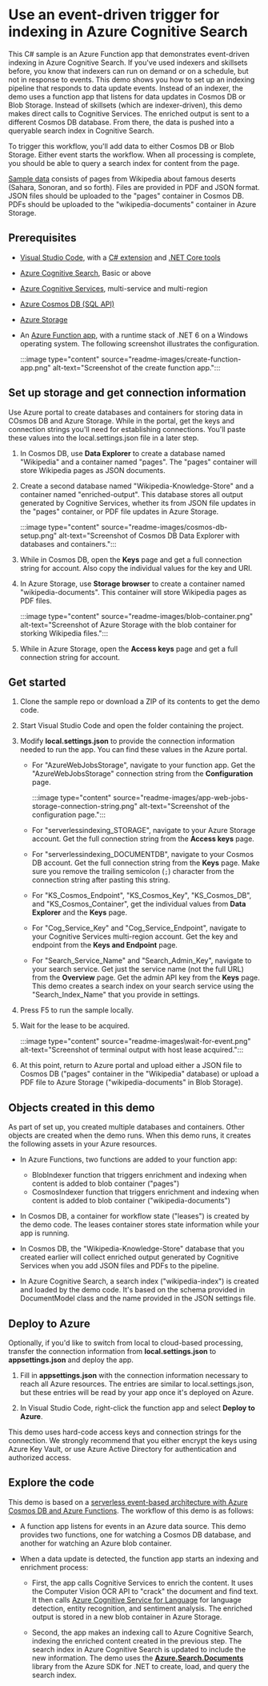 # Use an event-driven trigger for indexing in Azure Cognitive Search

This C# sample is an Azure Function app that demonstrates event-driven indexing in Azure Cognitive Search. If you've used indexers and skillsets before, you know that indexers can run on demand or on a schedule, but not in response to events. This demo shows you how to set up an indexing pipeline that responds to data update events. Instead of an indexer, the demo uses a function app that listens for data updates in Cosmos DB or Blob Storage. Instead of skillsets (which are indexer-driven), this demo makes direct calls to Cognitive Services. The enriched output is sent to a different Cosmos DB database. From there, the data is pushed into a queryable search index in Cognitive Search.

To trigger this workflow, you'll add data to either Cosmos DB or Blob Storage. Either event starts the workflow. When all processing is complete, you should be able to query a search index for content from the page.

[Sample data](/sample-data/) consists of pages from Wikipedia about famous deserts (Sahara, Sonoran, and so forth). Files are provided in PDF and JSON format. JSON files should be uploaded to the "pages" container in Cosmos DB. PDFs should be uploaded to the "wikipedia-documents" container in Azure Storage.

## Prerequisites

+ [Visual Studio Code](https://code.visualstudio.com/download), with a [C# extension](https://marketplace.visualstudio.com/items?itemName=ms-dotnettools.csharp) and [.NET Core tools](https://marketplace.visualstudio.com/items?itemName=formulahendry.dotnet)
+ [Azure Cognitive Search](https://docs.microsoft.com/azure/search/search-create-service-portal), Basic or above
+ [Azure Cognitive Services](https://docs.microsoft.com//azure/cognitive-services/cognitive-services-apis-create-account), multi-service and multi-region
+ [Azure Cosmos DB (SQL API)](https://docs.microsoft.com/azure/cosmos-db/sql/how-to-create-account)
+ [Azure Storage](https://docs.microsoft.com/azure/storage/common/storage-account-create)
+ An [Azure Function app](https://docs.microsoft.com/azure/azure-functions/functions-create-function-app-portal#create-a-function-app), with a runtime stack of .NET 6 on a Windows operating system. The following screenshot illustrates the configuration.

  :::image type="content" source="readme-images/create-function-app.png" alt-text="Screenshot of the create function app.":::

## Set up storage and get connection information

Use Azure portal to create databases and containers for storing data in COsmos DB and Azure Storage. While in the portal, get the keys and connection strings you'll need for establishing connections. You'll paste these values into the local.settings.json file in a later step.

1. In Cosmos DB, use **Data Explorer** to create a database named "Wikipedia" and a container named "pages". The "pages" container will store Wikipedia pages as JSON documents.

1. Create a second database named "Wikipedia-Knowledge-Store" and a container named "enriched-output". This database stores all output generated by Cognitive Services, whether its from JSON file updates in the "pages" container, or PDF file updates in Azure Storage.

   :::image type="content" source="readme-images/cosmos-db-setup.png" alt-text="Screenshot of Cosmos DB Data Explorer with databases and containers.":::

1. While in Cosmos DB, open the **Keys** page and get a full connection string for account. Also copy the individual values for the key and URI.

1. In Azure Storage, use **Storage browser** to create a container named "wikipedia-documents". This container will store Wikipedia pages as PDF files.

   :::image type="content" source="readme-images/blob-container.png" alt-text="Screenshot of Azure Storage with the blob container for storking Wikipedia files.":::

1. While in Azure Storage, open the **Access keys** page and get a full connection string for account.

## Get started

1. Clone the sample repo or download a ZIP of its contents to get the demo code.

1. Start Visual Studio Code and open the folder containing the project.

1. Modify **local.settings.json** to provide the connection information needed to run the app. You can find these values in the Azure portal.

   + For "AzureWebJobsStorage", navigate to your function app. Get the "AzureWebJobsStorage" connection string from the **Configuration** page.

     :::image type="content" source="readme-images/app-web-jobs-storage-connection-string.png" alt-text="Screenshot of the configuration page.":::

   + For "serverlessindexing_STORAGE", navigate to your Azure Storage account. Get the full connection string from the **Access keys** page. 

   + For "serverlessindexing_DOCUMENTDB", navigate to your Cosmos DB account. Get the full connection string from the **Keys** page. Make sure you remove the trailing semicolon (`;`) character from the connection string after pasting this string.

   + For "KS_Cosmos_Endpoint", "KS_Cosmos_Key", "KS_Cosmos_DB", and "KS_Cosmos_Container", get the individual values from **Data Explorer** and the **Keys** page.

   + For "Cog_Service_Key" and "Cog_Service_Endpoint", navigate to your Cognitive Services multi-region account. Get the key and endpoint from the **Keys and Endpoint** page.

   + For "Search_Service_Name" and "Search_Admin_Key", navigate to your search service. Get just the service name (not the full URL) from the **Overview** page. Get the admin API key from the **Keys** page. This demo creates a search index on your search service using the "Search_Index_Name" that you provide in settings.

1. Press F5 to run the sample locally.

1. Wait for the lease to be acquired. 

   :::image type="content" source="readme-images\wait-for-event.png" alt-text="Screenshot of terminal output with host lease acquired.":::

1. At this point, return to Azure portal and upload either a JSON file to Cosmos DB ("pages" container in the "Wikipedia" database) or upload a PDF file to Azure Storage ("wikipedia-documents" in Blob Storage).

## Objects created in this demo

As part of set up, you created multiple databases and containers. Other objects are created when the demo runs. When this demo runs, it creates the following assets in your Azure resources.

+ In Azure Functions, two functions are added to your function app:
  + BlobIndexer function that triggers enrichment and indexing when content is added to blob container ("pages")
  + CosmosIndexer function that triggers enrichment and indexing when content is added to blob container ("wikipedia-documents")

+ In Cosmos DB, a container for workflow state ("leases") is created by the demo code. The leases container stores state information while your app is running.

+ In Cosmos DB, the "Wikipedia-Knowledge-Store" database that you created earlier will collect enriched output generated by Cognitive Services when you add JSON files and PDFs to the pipeline. 

+ In Azure Cognitive Search, a search index ("wikipedia-index") is created and loaded by the demo code. It's based on the schema provided in DocumentModel class and the name provided in the JSON settings file.

## Deploy to Azure

Optionally, if you'd like to switch from local to cloud-based processing, transfer the connection information from **local.settings.json** to **appsettings.json** and deploy the app.

1. Fill in **appsettings.json** with the connection information necessary to reach all Azure resources. The entries are similar to local.settings.json, but these entries will be read by your app once it's deployed on Azure.

1. In Visual Studio Code, right-click the function app and select **Deploy to Azure**.

This demo uses hard-code access keys and connection strings for the connection. We strongly recommend that you either encrypt the keys using Azure Key Vault, or use Azure Active Directory for authentication and authorized access.

## Explore the code

This demo is based on a [serverless event-based architecture with Azure Cosmos DB and Azure Functions](https://docs.microsoft.com/azure/cosmos-db/sql/change-feed-functions). The workflow of this demo is as follows:

+ A function app listens for events in an Azure data source. This demo provides two functions, one for watching a Cosmos DB database, and another for watching an Azure blob container.

+ When a data update is detected, the function app starts an indexing and enrichment process:

  + First, the app calls Cognitive Services to enrich the content. It uses the Computer Vision OCR API to "crack" the document and find text. It then calls [Azure Cognitive Service for Language](https://docs.microsoft.com/azure/cognitive-services/language-service/overview) for language detection, entity recognition, and sentiment analysis. The enriched output is stored in a new blob container in Azure Storage.

  + Second, the app makes an indexing call to Azure Cognitive Search, indexing the enriched content created in the previous step. The search index in Azure Cognitive Search is updated to include the new information. The demo uses the [**Azure.Search.Documents**](https://www.nuget.org/packages/Azure.Search.Documents/) library from the Azure SDK for .NET to create, load, and query the search index.
